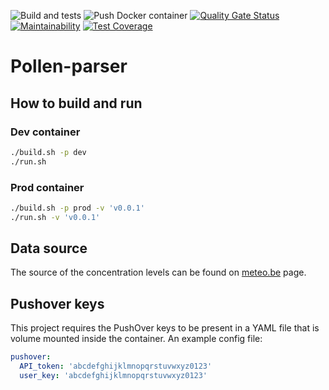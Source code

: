![Build and tests](https://github.com/Kevin-De-Koninck/pollen-parser/workflows/Build%20and%20tests/badge.svg)
![Push Docker container](https://github.com/Kevin-De-Koninck/pollen-parser/workflows/Push%20Docker%20container/badge.svg)
[![Quality Gate Status](https://sonarcloud.io/api/project_badges/measure?project=Kevin-De-Koninck_pollen-parser&metric=alert_status)](https://sonarcloud.io/dashboard?id=Kevin-De-Koninck_pollen-parser)
[![Maintainability](https://api.codeclimate.com/v1/badges/70d90421995e8a8dcf64/maintainability)](https://codeclimate.com/github/Kevin-De-Koninck/pollen-parser/maintainability)
[![Test Coverage](https://api.codeclimate.com/v1/badges/70d90421995e8a8dcf64/test_coverage)](https://codeclimate.com/github/Kevin-De-Koninck/pollen-parser/test_coverage)

# Pollen-parser

## How to build and run

### Dev container

``` bash
./build.sh -p dev
./run.sh
```

### Prod container

``` bash
./build.sh -p prod -v 'v0.0.1'
./run.sh -v 'v0.0.1'
```

## Data source

The source of the concentration levels can be found on [meteo.be](https://www.meteo.be/nl/weer/verwachtingen/stuifmeelallergie-en-hooikoorts) page.

## Pushover keys

This project requires the PushOver keys to be present in a YAML file that is volume mounted inside the container. An example config file:

``` yaml
pushover:
  API_token: 'abcdefghijklmnopqrstuvwxyz0123'
  user_key: 'abcdefghijklmnopqrstuvwxyz0123'
```





